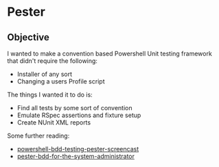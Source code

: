 Pester
======

Objective
---------

I wanted to make a convention based Powershell Unit testing framework that didn't require the following:

* Installer of any sort
* Changing a users Profile script

The things I wanted it to do is:

* Find all tests by some sort of convention
* Emulate RSpec assertions and fixture setup
* Create NUnit XML reports

Some further reading:
* [powershell-bdd-testing-pester-screencast](http://scottmuc.com/blog/development/powershell-bdd-testing-pester-screencast/)
* [pester-bdd-for-the-system-administrator](http://scottmuc.com/blog/development/pester-bdd-for-the-system-administrator/)

